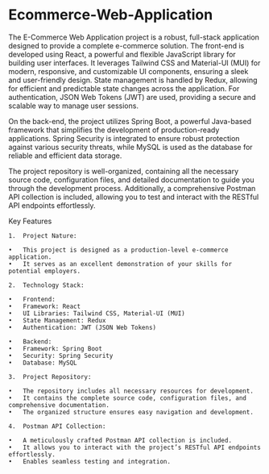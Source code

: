 # Ecommerce-Web-Application

The E-Commerce Web Application project is a robust, full-stack application designed to provide a complete e-commerce solution. The front-end is developed using React, a powerful and flexible JavaScript library for building user interfaces. It leverages Tailwind CSS and Material-UI (MUI) for modern, responsive, and customizable UI components, ensuring a sleek and user-friendly design. State management is handled by Redux, allowing for efficient and predictable state changes across the application. For authentication, JSON Web Tokens (JWT) are used, providing a secure and scalable way to manage user sessions.

On the back-end, the project utilizes Spring Boot, a powerful Java-based framework that simplifies the development of production-ready applications. Spring Security is integrated to ensure robust protection against various security threats, while MySQL is used as the database for reliable and efficient data storage.

The project repository is well-organized, containing all the necessary source code, configuration files, and detailed documentation to guide you through the development process. Additionally, a comprehensive Postman API collection is included, allowing you to test and interact with the RESTful API endpoints effortlessly.

Key Features

	1.	Project Nature:
 
	•	This project is designed as a production-level e-commerce application.
	•	It serves as an excellent demonstration of your skills for potential employers.
 
	2.	Technology Stack:
 
	•	Frontend:
	•	Framework: React
	•	UI Libraries: Tailwind CSS, Material-UI (MUI)
	•	State Management: Redux
	•	Authentication: JWT (JSON Web Tokens)
 
	•	Backend:
	•	Framework: Spring Boot
	•	Security: Spring Security
	•	Database: MySQL
 
	3.	Project Repository:
 
	•	The repository includes all necessary resources for development.
	•	It contains the complete source code, configuration files, and comprehensive documentation.
	•	The organized structure ensures easy navigation and development.
 
	4.	Postman API Collection:
 
	•	A meticulously crafted Postman API collection is included.
	•	It allows you to interact with the project’s RESTful API endpoints effortlessly.
	•	Enables seamless testing and integration.


